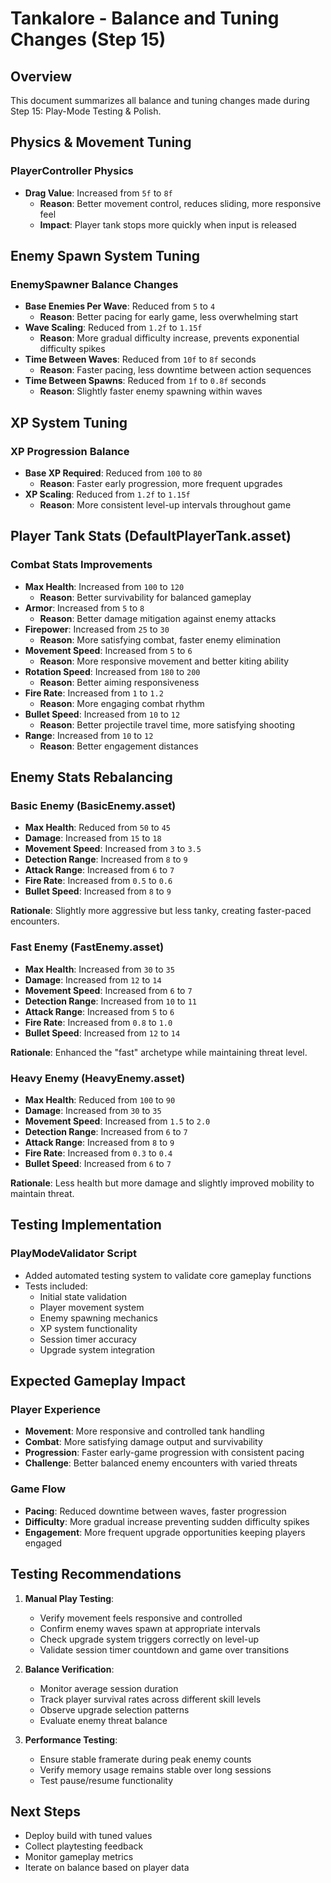 # Tankalore - Balance and Tuning Changes (Step 15)

## Overview
This document summarizes all balance and tuning changes made during Step 15: Play-Mode Testing & Polish.

## Physics & Movement Tuning

### PlayerController Physics
- **Drag Value**: Increased from `5f` to `8f`
  - **Reason**: Better movement control, reduces sliding, more responsive feel
  - **Impact**: Player tank stops more quickly when input is released

## Enemy Spawn System Tuning

### EnemySpawner Balance Changes
- **Base Enemies Per Wave**: Reduced from `5` to `4`
  - **Reason**: Better pacing for early game, less overwhelming start
- **Wave Scaling**: Reduced from `1.2f` to `1.15f`
  - **Reason**: More gradual difficulty increase, prevents exponential difficulty spikes
- **Time Between Waves**: Reduced from `10f` to `8f` seconds
  - **Reason**: Faster pacing, less downtime between action sequences
- **Time Between Spawns**: Reduced from `1f` to `0.8f` seconds
  - **Reason**: Slightly faster enemy spawning within waves

## XP System Tuning

### XP Progression Balance
- **Base XP Required**: Reduced from `100` to `80`
  - **Reason**: Faster early progression, more frequent upgrades
- **XP Scaling**: Reduced from `1.2f` to `1.15f`
  - **Reason**: More consistent level-up intervals throughout game

## Player Tank Stats (DefaultPlayerTank.asset)

### Combat Stats Improvements
- **Max Health**: Increased from `100` to `120`
  - **Reason**: Better survivability for balanced gameplay
- **Armor**: Increased from `5` to `8`
  - **Reason**: Better damage mitigation against enemy attacks
- **Firepower**: Increased from `25` to `30`
  - **Reason**: More satisfying combat, faster enemy elimination
- **Movement Speed**: Increased from `5` to `6`
  - **Reason**: More responsive movement and better kiting ability
- **Rotation Speed**: Increased from `180` to `200`
  - **Reason**: Better aiming responsiveness
- **Fire Rate**: Increased from `1` to `1.2`
  - **Reason**: More engaging combat rhythm
- **Bullet Speed**: Increased from `10` to `12`
  - **Reason**: Better projectile travel time, more satisfying shooting
- **Range**: Increased from `10` to `12`
  - **Reason**: Better engagement distances

## Enemy Stats Rebalancing

### Basic Enemy (BasicEnemy.asset)
- **Max Health**: Reduced from `50` to `45`
- **Damage**: Increased from `15` to `18`
- **Movement Speed**: Increased from `3` to `3.5`
- **Detection Range**: Increased from `8` to `9`
- **Attack Range**: Increased from `6` to `7`
- **Fire Rate**: Increased from `0.5` to `0.6`
- **Bullet Speed**: Increased from `8` to `9`

**Rationale**: Slightly more aggressive but less tanky, creating faster-paced encounters.

### Fast Enemy (FastEnemy.asset)
- **Max Health**: Increased from `30` to `35`
- **Damage**: Increased from `12` to `14`
- **Movement Speed**: Increased from `6` to `7`
- **Detection Range**: Increased from `10` to `11`
- **Attack Range**: Increased from `5` to `6`
- **Fire Rate**: Increased from `0.8` to `1.0`
- **Bullet Speed**: Increased from `12` to `14`

**Rationale**: Enhanced the "fast" archetype while maintaining threat level.

### Heavy Enemy (HeavyEnemy.asset)
- **Max Health**: Reduced from `100` to `90`
- **Damage**: Increased from `30` to `35`
- **Movement Speed**: Increased from `1.5` to `2.0`
- **Detection Range**: Increased from `6` to `7`
- **Attack Range**: Increased from `8` to `9`
- **Fire Rate**: Increased from `0.3` to `0.4`
- **Bullet Speed**: Increased from `6` to `7`

**Rationale**: Less health but more damage and slightly improved mobility to maintain threat.

## Testing Implementation

### PlayModeValidator Script
- Added automated testing system to validate core gameplay functions
- Tests included:
  - Initial state validation
  - Player movement system
  - Enemy spawning mechanics
  - XP system functionality
  - Session timer accuracy
  - Upgrade system integration

## Expected Gameplay Impact

### Player Experience
- **Movement**: More responsive and controlled tank handling
- **Combat**: More satisfying damage output and survivability
- **Progression**: Faster early-game progression with consistent pacing
- **Challenge**: Better balanced enemy encounters with varied threats

### Game Flow
- **Pacing**: Reduced downtime between waves, faster progression
- **Difficulty**: More gradual increase preventing sudden difficulty spikes
- **Engagement**: More frequent upgrade opportunities keeping players engaged

## Testing Recommendations

1. **Manual Play Testing**:
   - Verify movement feels responsive and controlled
   - Confirm enemy waves spawn at appropriate intervals
   - Check upgrade system triggers correctly on level-up
   - Validate session timer countdown and game over transitions

2. **Balance Verification**:
   - Monitor average session duration
   - Track player survival rates across different skill levels
   - Observe upgrade selection patterns
   - Evaluate enemy threat balance

3. **Performance Testing**:
   - Ensure stable framerate during peak enemy counts
   - Verify memory usage remains stable over long sessions
   - Test pause/resume functionality

## Next Steps
- Deploy build with tuned values
- Collect playtesting feedback
- Monitor gameplay metrics
- Iterate on balance based on player data
